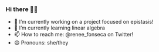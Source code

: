 ### Hi there 👋🏽

- 🔭 I’m currently working on a project focused on epistasis! 
- 🌱 I’m currently learning linear algebra
- 📫 How to reach me: @renee_fonseca on Twitter!
- 😄 Pronouns: she/they

<!--
**reneemf/reneemf** is a ✨ _special_ ✨ repository because its `README.md` (this file) appears on your GitHub profile.

Here are some ideas to get you started:

- 🔭 I’m currently working on projects focused on epistasis 
- 🌱 I’m currently learning linear algebra
- 👯 I’m looking to collaborate on ...
- 🤔 I’m looking for help with ...
- 💬 Ask me about ...
- 📫 How to reach me: ...
- 😄 Pronouns: she/they
- ⚡ Fun fact: ...
-->
